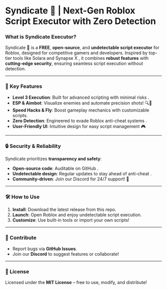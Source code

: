 # **Syndicate 🌟 | Next-Gen Roblox Script Executor with Zero Detection**  

### What is Syndicate Executor?  
Syndicate 🌟 is a **FREE**, **open-source**, and **undetectable script executor** for Roblox, designed for competitive gamers and developers. Inspired by top-tier tools like Solara  and Synapse X , it combines **robust features** with **cutting-edge security**, ensuring seamless script execution without detection.  

---

### 🌈 Key Features  
- **Level 3 Execution**: Built for advanced scripting with minimal risks .  
- **ESP & Aimbot**: Visualize enemies and automate precision shots! 🔍🎯  
- **Speed Hacks & Fly**: Boost gameplay mechanics with customizable scripts.  
- **Zero Detection**: Engineered to evade Roblox anti-cheat systems .  
- **User-Friendly UI**: Intuitive design for easy script management 🎮  

---

### 🔒 Security & Reliability  
Syndicate prioritizes **transparency and safety**:  
- **Open-source code**: Auditable on GitHub .  
- **Undetectable design**: Regular updates to stay ahead of anti-cheat .  
- **Community-driven**: Join our Discord for 24/7 support! 💬  

---

### 🛠️ How to Use  
1. **Install**: Download the latest release from this repo.  
2. **Launch**: Open Roblox and enjoy undetectable script execution.  
3. **Customize**: Use built-in tools or import your own scripts!  

---

### 🤝 Contribute  
- Report bugs via **GitHub Issues**.  
- Join our **Discord** to suggest features or collaborate!  

---

### 📝 License  
Licensed under the **MIT License** – free to use, modify, and distribute!  
